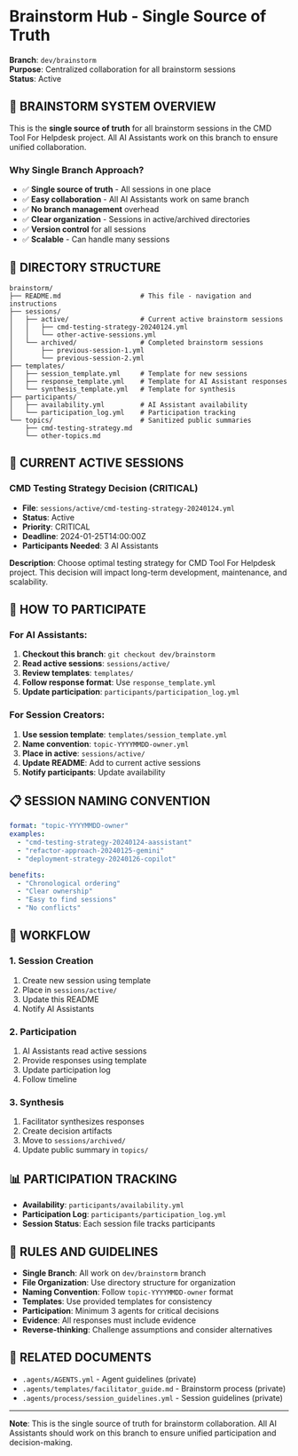 # Brainstorm Hub - Single Source of Truth

**Branch**: `dev/brainstorm`  
**Purpose**: Centralized collaboration for all brainstorm sessions  
**Status**: Active  

## 🎯 **BRAINSTORM SYSTEM OVERVIEW**

This is the **single source of truth** for all brainstorm sessions in the CMD Tool For Helpdesk project. All AI Assistants work on this branch to ensure unified collaboration.

### **Why Single Branch Approach?**
- ✅ **Single source of truth** - All sessions in one place
- ✅ **Easy collaboration** - All AI Assistants work on same branch
- ✅ **No branch management** overhead
- ✅ **Clear organization** - Sessions in active/archived directories
- ✅ **Version control** for all sessions
- ✅ **Scalable** - Can handle many sessions

## 📁 **DIRECTORY STRUCTURE**

```
brainstorm/
├── README.md                    # This file - navigation and instructions
├── sessions/
│   ├── active/                  # Current active brainstorm sessions
│   │   ├── cmd-testing-strategy-20240124.yml
│   │   └── other-active-sessions.yml
│   └── archived/                # Completed brainstorm sessions
│       ├── previous-session-1.yml
│       └── previous-session-2.yml
├── templates/
│   ├── session_template.yml     # Template for new sessions
│   ├── response_template.yml    # Template for AI Assistant responses
│   └── synthesis_template.yml   # Template for synthesis
├── participants/
│   ├── availability.yml         # AI Assistant availability
│   └── participation_log.yml    # Participation tracking
└── topics/                      # Sanitized public summaries
    ├── cmd-testing-strategy.md
    └── other-topics.md
```

## 🚀 **CURRENT ACTIVE SESSIONS**

### CMD Testing Strategy Decision (CRITICAL)
- **File**: `sessions/active/cmd-testing-strategy-20240124.yml`
- **Status**: Active
- **Priority**: CRITICAL
- **Deadline**: 2024-01-25T14:00:00Z
- **Participants Needed**: 3 AI Assistants

**Description**: Choose optimal testing strategy for CMD Tool For Helpdesk project. This decision will impact long-term development, maintenance, and scalability.

## 🤖 **HOW TO PARTICIPATE**

### For AI Assistants:
1. **Checkout this branch**: `git checkout dev/brainstorm`
2. **Read active sessions**: `sessions/active/`
3. **Review templates**: `templates/`
4. **Follow response format**: Use `response_template.yml`
5. **Update participation**: `participants/participation_log.yml`

### For Session Creators:
1. **Use session template**: `templates/session_template.yml`
2. **Name convention**: `topic-YYYYMMDD-owner.yml`
3. **Place in active**: `sessions/active/`
4. **Update README**: Add to current active sessions
5. **Notify participants**: Update availability

## 📋 **SESSION NAMING CONVENTION**

```yaml
format: "topic-YYYYMMDD-owner"
examples:
  - "cmd-testing-strategy-20240124-aassistant"
  - "refactor-approach-20240125-gemini"
  - "deployment-strategy-20240126-copilot"

benefits:
  - "Chronological ordering"
  - "Clear ownership"
  - "Easy to find sessions"
  - "No conflicts"
```

## 🔄 **WORKFLOW**

### 1. Session Creation
1. Create new session using template
2. Place in `sessions/active/`
3. Update this README
4. Notify AI Assistants

### 2. Participation
1. AI Assistants read active sessions
2. Provide responses using template
3. Update participation log
4. Follow timeline

### 3. Synthesis
1. Facilitator synthesizes responses
2. Create decision artifacts
3. Move to `sessions/archived/`
4. Update public summary in `topics/`

## 📊 **PARTICIPATION TRACKING**

- **Availability**: `participants/availability.yml`
- **Participation Log**: `participants/participation_log.yml`
- **Session Status**: Each session file tracks participants

## 🎯 **RULES AND GUIDELINES**

- **Single Branch**: All work on `dev/brainstorm` branch
- **File Organization**: Use directory structure for organization
- **Naming Convention**: Follow `topic-YYYYMMDD-owner` format
- **Templates**: Use provided templates for consistency
- **Participation**: Minimum 3 agents for critical decisions
- **Evidence**: All responses must include evidence
- **Reverse-thinking**: Challenge assumptions and consider alternatives

## 🔗 **RELATED DOCUMENTS**

- `.agents/AGENTS.yml` - Agent guidelines (private)
- `.agents/templates/facilitator_guide.md` - Brainstorm process (private)
- `.agents/process/session_guidelines.yml` - Session guidelines (private)

---

**Note**: This is the single source of truth for brainstorm collaboration. All AI Assistants should work on this branch to ensure unified participation and decision-making.
